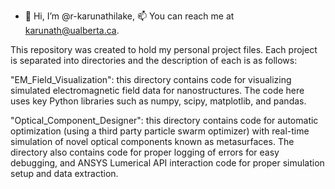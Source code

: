 - 👋 Hi, I’m @r-karunathilake, 📫 You can reach me at karunath@ualberta.ca.

This repository was created to hold my personal project files. Each project is separated into directories and the description of each is as follows:

"EM_Field_Visualization": this directory contains code for visualizing simulated electromagnetic field data for nanostructures. The code here uses key Python libraries such as numpy, scipy, matplotlib, and pandas. 

"Optical_Component_Designer":  this directory contains code for automatic optimization (using a third party particle swarm optimizer) with real-time simulation of novel optical components known as metasurfaces. The directory also contains code for proper logging of errors for easy debugging, and ANSYS Lumerical API interaction code for proper simulation setup and data extraction. 
